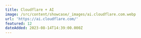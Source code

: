 ```yaml
---
title: Cloudflare + AI
image: /src/content/showcase/_images/ai.cloudflare.com.webp
url: 'https://ai.cloudflare.com/'
featured: 12
dateAdded: 2023-08-14T14:39:00.000Z
---
```


